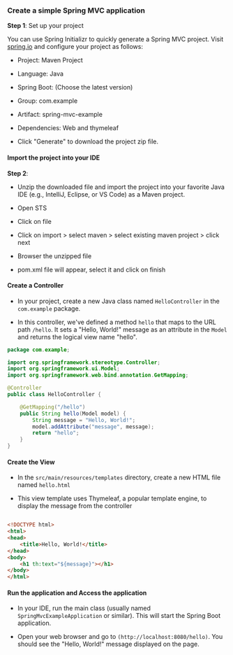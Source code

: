 ### Create a simple Spring MVC application

**Step 1**: Set up your project

You can use Spring Initializr to quickly generate a Spring MVC project. Visit [spring.io](https://start.spring.io/) and configure your project as follows:

* Project: Maven Project

* Language: Java

* Spring Boot: (Choose the latest version)

* Group: com.example

* Artifact: spring-mvc-example

* Dependencies: Web and thymeleaf

* Click "Generate" to download the project zip file.

#### Import the project into your IDE

**Step 2**:

* Unzip the downloaded file and import the project into your favorite Java IDE (e.g., IntelliJ, Eclipse, or VS Code) as a Maven project.

* Open STS

* Click on file

* Click on import > select maven > select existing maven project > click next

* Browser the unzipped file

* pom.xml file will appear, select it and click on finish

#### Create a Controller

* In your project, create a new Java class named `HelloController` in the `com.example` package.

* In this controller, we've defined a method `hello` that maps to the URL path `/hello`. It sets a "Hello, World!" message as an attribute in the `Model` and returns the logical view name "hello".

```java
package com.example;

import org.springframework.stereotype.Controller;
import org.springframework.ui.Model;
import org.springframework.web.bind.annotation.GetMapping;

@Controller
public class HelloController {

    @GetMapping("/hello")
    public String hello(Model model) {
        String message = "Hello, World!";
        model.addAttribute("message", message);
        return "hello";
    }
}

```

#### Create the View

* In the `src/main/resources/templates` directory, create a new HTML file named `hello.html`

* This view template uses Thymeleaf, a popular template engine, to display the message from the controller

```html

<!DOCTYPE html>
<html>
<head>
    <title>Hello, World!</title>
</head>
<body>
    <h1 th:text="${message}"></h1>
</body>
</html>

```
#### Run the application and Access the application

* In your IDE, run the main class (usually named `SpringMvcExampleApplication` or similar). This will start the Spring Boot application.

* Open your web browser and go to `(http://localhost:8080/hello)`. You should see the "Hello, World!" message displayed on the page.



